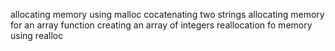 allocating memory using malloc
cocatenating two strings
allocating memory for an array
function creating an array of integers
reallocation fo memory using realloc
